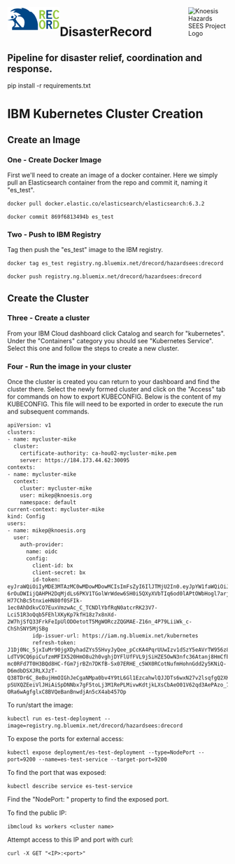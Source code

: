<img src="drecord-logo.png" align="left" alt="LNEx Logo" width="120"/>

<img src="http://knoesis.org/resources/images/hazardssees_logo_final.png" align="right" alt="Knoesis Hazards SEES Project Logo" width="90"/>

# DisasterRecord
Pipeline for disaster relief, coordination and response.
---
pip install -r requirements.txt


# IBM Kubernetes Cluster Creation

## Create an Image

### One - Create Docker Image

First we'll need to create an image of a docker container. Here we simply pull an Elasticsearch container from the repo and commit it, naming it "es_test".

```
docker pull docker.elastic.co/elasticsearch/elasticsearch:6.3.2
```

```
docker commit 869f6813494b es_test

```

### Two - Push to IBM Registry

Tag then push the "es_test" image to the IBM registry.

```
docker tag es_test registry.ng.bluemix.net/drecord/hazardsees:drecord
```

```
docker push registry.ng.bluemix.net/drecord/hazardsees:drecord
```

## Create the Cluster

### Three - Create a cluster

From your IBM Cloud dashboard click Catalog and search for "kubernetes". Under the "Containers" category you should see "Kubernetes Service". Select this one and follow the steps to create a new cluster.

### Four - Run the image in your cluster

Once the cluster is created you can return to your dashboard and find the cluster there. Select the newly formed cluster and click on the "Access" tab for commands on how to export KUBECONFIG. Below is the content of my KUBECONFIG. This file will need to be exported in order to execute the run and subsequent commands.

```
apiVersion: v1
clusters:
- name: mycluster-mike
  cluster:
    certificate-authority: ca-hou02-mycluster-mike.pem
    server: https://184.173.44.62:30095
contexts:
- name: mycluster-mike
  context:
    cluster: mycluster-mike
    user: mikep@knoesis.org
    namespace: default
current-context: mycluster-mike
kind: Config
users:
- name: mikep@knoesis.org
  user:
    auth-provider:
      name: oidc
      config:
        client-id: bx
        client-secret: bx
        id-token: eyJraWQiOiIyMDE3MTAzMC0wMDowMDowMCIsImFsZyI6IlJTMjU2In0.eyJpYW1faWQiOiJJQk1pZC01NTAwMDBHMUFFIiwiaXNzIjoiaHR0cHM6Ly9pYW0ubmcuYmx1ZW1peC5uZXQva3ViZXJuZXRlcyIsInN1YiI6Im1pa2VwQGtub2VzaXMub3JnIiwiYXVkIjoiYngiLCJnaXZlbl9uYW1lIjoiTWljaGFlbCIsImZhbWlseV9uYW1lIjoiUGFydGluIiwibmFtZSI6Ik1pY2hhZWwgUGFydGluIiwiZW1haWwiOiJtaWtlcEBrbm9lc2lzLm9yZyIsImV4cCI6MTUzNjYyODUxNCwic2NvcGUiOiJpYm0gb3BlbmlkIiwiaWF0IjoxNTM2NjI0OTE0fQ.I3ArsN5LohhPBU0Y305sfR1ysqfBBWbjNFOx9-6rOuDWIijQAHPH2DqMjdLs6PKV1TGolWrWdew6SH0i5QXyXVbTIq6od0lAPtOWbHogl7arjZS83xnW91Qm1wGhwXJMJXTUeDGBwf_oS_Mr4Zii5dYy1Tc1xMPuSR-H77ChBc5tnxieHN80f0SFIk-1ec0AhDdkvCO7EuxVmzwAc_C_TCNDlYbfRqN0atcrRK23V7-Lci51R3oQqb5FEhlXKyKp7kfH18z7x8nXd-2W7hjSfQ33FrkFeIpUlODOetotT5MgWORczZQGMAE-Z16n_4P79LiiWk_c-ChShSNY5MjSBg
        idp-issuer-url: https://iam.ng.bluemix.net/kubernetes
        refresh-token: J1Dj0Nc_5jxIuMr90jgXDyhadZYs5SHvyJyQee_pCcKA4PqrUUwIzv1dSzY5eAVrTW956z8a0VWPWPPXd7YFC0uSAhbCm3GEMnx1R5W3jWKVZXqNwZZHYk_koRGFstGh393vZCnufGklIV1TG6IdEgzMyXGFw4A-LdTV9CQ6piCufzmMFIX520HmO8u2h0vghjDYFlUfFVL9jSiHZE5OwN3nfc36Atanj8HmCfbcAuyl0UzFMk4t7TAeqcLYVws_aGnEO5QhVprxzrm77Clew2o4AysoEUeKdeNNwtmq5fHdx9rEZoigKLg0Smey8k7VXSS7vT0ahdDuSoPLXTq9Q2W5G2sP9HHMKOKgquKHLzFiGTaWzowoX7M46kO75khAqBSapnBdABbtKMPJ1at99vB_sc-mc0RFd7T0H3BQd8HC-fGm7jrBZn7DKfB-Sx07ERHE_c5WX0RCotNufmHohnGdd2y5KNiQ-D6mdbDSXJRLXJzT-Q38TDr6C_8eBujHmOIGhJeCgaNMpa0bv4Y9tL6Gl1EzcahwlQJJDTs6wxN27v2lsqfgQ2XKbcyBJgRefHEVLOEB1i6j6mtqussH9hjmlzOhkvTmbggM4eTz-pSUXQZEeiVlJHiAiSpDNNbx7gF5toLj3M1RePLMivwKdtjkLXsCbAeO01V62qd3AePAzo_7MJq738JUoN16f6rQB00moijh61jZdgN5GRdUVL9iv1BaLw1BRqglDuXqTxJoo4ok57HGGLrxNtcP5YmVoCb0ymGh2LqrzHJgXNFa7O2RFAaOk4prutofb6vKrMJTC2eMI-ORa6wAgfglxC8BVQeBanBnwdjAn5cX4ab457Op
```

To run/start the image:

```
kubectl run es-test-deployment --image=registry.ng.bluemix.net/drecord/hazardsees:drecord
```

To expose the ports for external access:

```
kubectl expose deployment/es-test-deployment --type=NodePort --port=9200 --name=es-test-service --target-port=9200
```

To find the port that was exposed:

```
kubectl describe service es-test-service
```

Find the "NodePort: " property to find the exposed port.

To find the public IP:

```
ibmcloud ks workers <cluster name>
```

Attempt access to this IP and port with curl:

```
curl -X GET "<IP>:<port>"
```
